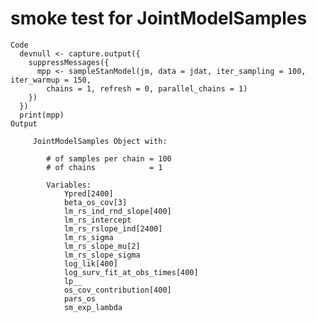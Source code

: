 # smoke test for JointModelSamples

    Code
      devnull <- capture.output({
        suppressMessages({
          mpp <- sampleStanModel(jm, data = jdat, iter_sampling = 100, iter_warmup = 150,
            chains = 1, refresh = 0, parallel_chains = 1)
        })
      })
      print(mpp)
    Output
      
         JointModelSamples Object with:
        
            # of samples per chain = 100
            # of chains            = 1
        
            Variables:
                Ypred[2400]
                beta_os_cov[3]
                lm_rs_ind_rnd_slope[400]
                lm_rs_intercept
                lm_rs_rslope_ind[2400]
                lm_rs_sigma
                lm_rs_slope_mu[2]
                lm_rs_slope_sigma
                log_lik[400]
                log_surv_fit_at_obs_times[400]
                lp__
                os_cov_contribution[400]
                pars_os
                sm_exp_lambda 
      

